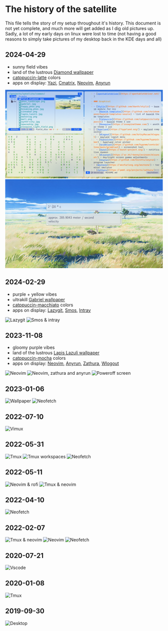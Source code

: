 # The history of the satellite

This file tells the story of my setup throughout it's history. This document is not yet complete, and much more will get added as I dig old pictures up. Sadly, a lot of my early days on linux were lost to time (not having a good reasons to simply take pictures of my desktop back in the KDE days and all)

## 2024-04-29

- sunny field vibes
- land of the lustrous [Diamond wallpaper](https://wallhaven.cc/w/vmk2e3)
- [catppuccin-latte](https://github.com/catppuccin/base16) colors
- apps on display: [Yazi](https://github.com/sxyazi/yazi), [Cmatrix](https://github.com/abishekvashok/cmatrix), [Neovim](https://neovim.io/), [Anyrun](https://github.com/catppuccin/base16)

![Terminals](img/2024-04-29-terminals.png)
![Anyrun](img/2024-04-29-anyrun-calculation.png)

## 2024-02-29

- purple + yellow vibes
- ultrakill [Gabriel wallpaper](https://wallhaven.cc/w/3zp96d)
- [catppuccin-macchiato](https://github.com/catppuccin/base16) colors
- apps on display: [Lazygit](https://github.com/jesseduffield/lazygit), [Smos](https://github.com/NorfairKing/smos), [Intray](https://github.com/NorfairKing/intray)

![Lazygit](img/2024-02-29-lazygit.png)
![Smos & intray](img/2024-02-29-smos-intray.png)

## 2023-11-08

- gloomy purple vibes
- land of the lustrous [Lapis Lazuli wallpaper](https://wallhaven.cc/w/xlvz8l)
- [catppuccin-mocha](https://github.com/catppuccin/base16) colors
- apps on display: [Neovim](https://neovim.io/), [Anyrun](https://github.com/catppuccin/base16), [Zathura](https://pwmt.org/projects/zathura/), [Wlogout](https://github.com/ArtsyMacaw/wlogout)

![Neovim](img/2023-11-08-neovim.png)
![Neovim, zathura and anyrun](img/2023-11-08-neovim-zathura-and-anyrun.png)
![Poweroff screen](img/2023-11-08-poweroff.png)

## 2023-01-06

![Wallpaper](img/2023-01-06-wallpaper.png)
![Neofetch](img/2023-01-06-neofetch.png)

## 2022-07-10

![Vimux](img/2022-07-10-vimux.png)

## 2022-05-31

![Tmux](img/2022-05-31-tmux.png)
![Tmux workspaces](img/2022-05-30-tmux-workspaces.png)
![Neofetch](img/2022-05-15-neofetch.png)

## 2022-05-11

![Neovim & rofi](img/2022-05-11-neovim-rofi.png)
![Tmux & neovim](img/2022-05-10-tmux.png)

## 2022-04-10

![Neofetch](img/2022-04-10-neofetch.png)

## 2022-02-07

![Tmux & neovim](img/2022-09-03-tmux.png)
![Neovim](img/2022-02-07-neovim.png)
![Neofetch](img/2022-01-30-neofetch.png)

## 2020-07-21

![Vscode](img/2020-07-21-vscode.png)

## 2020-01-08

![Tmux](img/2020-01-08-tmux.png)

## 2019-09-30

![Desktop](img/2019-09-30-desktop.png)
